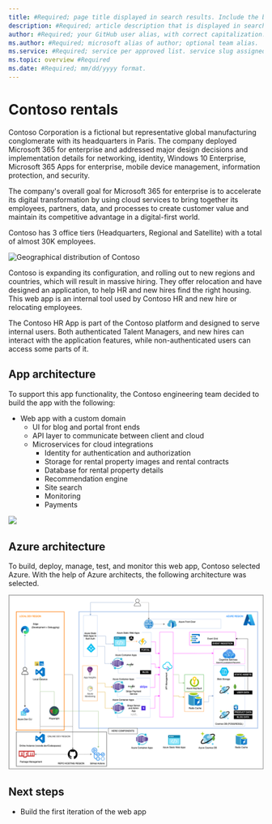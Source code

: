 ```yaml
---
title: #Required; page title displayed in search results. Include the brand.
description: #Required; article description that is displayed in search results.
author: #Required; your GitHub user alias, with correct capitalization.
ms.author: #Required; microsoft alias of author; optional team alias.
ms.service: #Required; service per approved list. service slug assigned to your service by ACOM.
ms.topic: overview #Required
ms.date: #Required; mm/dd/yyyy format.
---
```


# Contoso rentals

Contoso Corporation is a fictional but representative global manufacturing conglomerate with its headquarters in Paris. The company deployed Microsoft 365 for enterprise and addressed major design decisions and implementation details for networking, identity, Windows 10 Enterprise, Microsoft 365 Apps for enterprise, mobile device management, information protection, and security.

The company's overall goal for Microsoft 365 for enterprise is to accelerate its digital transformation by using cloud services to bring together its employees, partners, data, and processes to create customer value and maintain its competitive advantage in a digital-first world.

Contoso has 3 office tiers (Headquarters, Regional and Satellite) with a total of almost 30K employees.

![Geographical distribution of Contoso](./media/contoso-world-wide.png)

Contoso is expanding its configuration, and rolling out to new regions and countries, which will result in massive hiring. They offer relocation and have designed an application, to help HR and new hires find the right housing. This web app is an internal tool used by Contoso HR and new hire or relocating employees.

The Contoso HR App is part of the Contoso platform and designed to serve internal users. Both authenticated Talent Managers, and new hires can interact with the application features, while non-authenticated users can access some parts of it.

## App architecture

To support this app functionality, the Contoso engineering team decided to build the app with the following:

- Web app with a custom domain
  - UI for blog and portal front ends
  - API layer to communicate between client and cloud
  - Microservices for cloud integrations
    - Identity for authentication and authorization
    - Storage for rental property images and rental contracts
    - Database for rental property details
    - Recommendation engine
    - Site search
    - Monitoring
    - Payments

![](./media/block-architecture.png)

## Azure architecture

To build, deploy, manage, test, and monitor this web app, Contoso selected Azure. With the help of Azure architects, the following architecture was selected.

![](./media/architecture-complete.png)

## Next steps

- Build the first iteration of the web app
